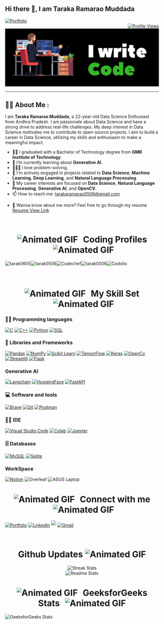 ## Hi there 👋, I am Taraka Ramarao Muddada

<div align="left">
  <a href="https://tarakaramaraomuddada.vercel.app/" target="_blank">
    <img src="https://img.shields.io/badge/Portfolio-255E63?style=for-the-badge&logo=About.me&logoColor=white" alt="Portfolio" />
  </a>
</div>


<div align="right">
  <a href="https://visitcount.itsvg.in">
    <!--     <img src="https://visitcount.itsvg.in/api?id=tarak0506&label=Profile%20Views&color=0&icon=0&pretty=true" alt="Profile Views" /> -->
    <img src="https://komarev.com/ghpvc/?username=tarak0506&style=flat-square" alt="Profile Views" alt="Profile Views"/>
  </a>
</div>


<div align="left">
 <img src ="image.jpg">
</div>

---

## 👨‍💻 About Me :

I am **Taraka Ramarao Muddada**, a 22-year-old Data Science Enthusiast from Andhra Pradesh. I am passionate about Data Science and have a strong drive to address real-life challenges. My deep interest in Data Science motivates me to contribute to open-source projects. I aim to build a career in Data Science, utilizing my skills and enthusiasm to make a meaningful impact.

- 👨‍💻 I graduated with a Bachelor of Technology degree from **GMR Institute of Technology**.
- 🌱 I’m currently learning about **Generative AI**.
- 👨🏻‍💻 I love problem-solving.
- 🤝 I'm actively engaged in projects related to **Data Science**, **Machine Learning**, **Deep Learning**, and **Natural Language Processing**.
- 🔭 My career interests are focused on **Data Science**, **Natural Language Processing**, **Generative AI**, and **OpenCV**.
- 📫 How to reach me: [tarakaramarao0506@gmail.com](mailto:tarakaramarao0506@gmail.com)
- <p dir="auto">📄 Wanna know about me more? Feel free to go through my resume <a href="https://drive.google.com/file/d/1ZzVM9M8umSM3g2_eDOq7JTAEgbiGuF9R/view?usp=sharing" rel="nofollow">Resume View Link</a></p>
   

<br>

 <!--    <div align = "left" >
  <h1 align = "center" >  <b> <img src="https://media.giphy.com/media/2Ygy0khwewLgMSYM0t/giphy.gif" height="30px" width-"30px"> Coding Profiles <b> <img src="https://media.giphy.com/media/2Ygy0khwewLgMSYM0t/giphy.gif" height="30px" width-"30px">  </h1> -->

   <h1 align="center">
  <b>
    <img src="https://media.giphy.com/media/2Ygy0khwewLgMSYM0t/giphy.gif" height="30px" width="30px" alt="Animated GIF" style="margin-right: 10px;"> 
    Coding Profiles
    <img src="https://media.giphy.com/media/2Ygy0khwewLgMSYM0t/giphy.gif" height="30px" width="30px" alt="Animated GIF" style="margin-left: 10px;">
  </b>
</h1>

   <a href="https://leetcode.com/u/tarak0605/" target="blank"><img align="left" src="https://img.shields.io/badge/-LeetCode-FFA116?style=for-the-badge&logo=LeetCode&logoColor=black" alt="tarak0605"/></a>
  <a href="https://www.geeksforgeeks.org/user/tarak0506/" target="blank"><img align="left" src="https://img.shields.io/badge/GeeksforGeeks-298D46?style=for-the-badge&logo=geeksforgeeks&logoColor=white"  alt="tarak0506"/></a>
  <a href="https://www.codechef.com/users/cse_c3" target="blank"><img align="left" src="https://img.shields.io/badge/-CodeChef-5B4638?style=for-the-badge&logo=CodeChef&logoColor=white" alt="Codechef"/></a>
  <a href="https://www.hackerrank.com/profile/tarak0506" target="blank"><img align="left" src="https://img.shields.io/badge/-Hackerrank-2EC866?style=for-the-badge&logo=HackerRank&logoColor=white"  alt="tarak0506"/></a>
   <a href="https://codolio.com/profile/tarak0506" target="blank"><img align="left" src="https://img.shields.io/badge/Codolio-000000?style=for-the-badge&logo=Codolio&logoColor=white" alt="Codolio"/></a>

   


   
  
</div>
<br>
<br>

<br> 


 <!--     <h1 align="center"> <b> <img src="https://media.giphy.com/media/2Ygy0khwewLgMSYM0t/giphy.gif" height="30px" width-"30px"> My Skill Set
 <img src="https://media.giphy.com/media/2Ygy0khwewLgMSYM0t/giphy.gif" height="30px" width-"30px"> </b> </h1> -->

 <h1 align="center">
  <b>
    <img src="https://media.giphy.com/media/2Ygy0khwewLgMSYM0t/giphy.gif" height="30px" width="30px" alt="Animated GIF" style="margin-right: 10px;"> 
    My Skill Set
    <img src="https://media.giphy.com/media/2Ygy0khwewLgMSYM0t/giphy.gif" height="30px" width="30px" alt="Animated GIF" style="margin-left: 10px;">
  </b>
</h1>

  
### 👨‍💻 Programming languages
<p>
    <a href="#"><img alt="C"  src="https://img.shields.io/badge/C-00599C?style=for-the-badge&logo=c&logoColor=white" height="30px" width-"30px"></a>
    <a href="#"><img alt="C++" src="https://img.shields.io/badge/C%2B%2B-00599C?style=for-the-badge&logo=c%2B%2B&logoColor=white" height="30px" width-"30px"></a> 
    <a href="#"><img alt="Python" src="https://img.shields.io/badge/Python-FFD43B?style=for-the-badge&logo=python&logoColor=blue" height="30px" width-"30px"></a>
<!--     <a href="#"><img alt="Python" src="https://img.shields.io/badge/python%20-%2314354C.svg?&style=for-the-badge&logo=python&logoColor=white"></a> -->
<!--     <a href="#"><img alt="Java" src="https://img.shields.io/badge/Java-ED8B00?style=for-the-badge&logo=java&logoColor=white"></a> -->
    <a href="#"><img alt="SQL" src="https://img.shields.io/badge/sql%20-%2314354C.svg?&style=for-the-badge&logo=sql&logoColor=white" height="30px" width-"30px"></a> 
</p>              
                
                
### 🧰 Libraries and Frameworks

<p>
    <a href ="#"><img alt = "Pandas" src= "https://img.shields.io/badge/Pandas-2C2D72?style=for-the-badge&logo=pandas&logoColor=white" height="30px" width-"30px"></a>
    <a href ="#"><img alt = "NumPy" src= "https://img.shields.io/badge/Numpy-777BB4?style=for-the-badge&logo=numpy&logoColor=white" height="30px" width-"30px"></a>
    <a href ="#"><img alt = "Scikit Learn" src = "https://img.shields.io/badge/scikit_learn-F7931E?style=for-the-badge&logo=scikit-learn&logoColor=white" height="30px" width-"30px"></a>
    <a href ="#"><img alt = "TensorFlow" src= "https://img.shields.io/badge/TensorFlow-FF6F00?style=for-the-badge&logo=TensorFlow&logoColor=white" height="30px" width-"30px"></a>
    <a href ="#"><img alt = "Keras" src= "https://img.shields.io/badge/Keras-D00000?style=for-the-badge&logo=Keras&logoColor=white" height="30px" width-"30px"></a>
    <a href ="#"><img alt = "OpenCv" src= "https://img.shields.io/badge/OpenCV-27338e?style=for-the-badge&logo=OpenCV&logoColor=white" height="30px" width-"30px"></a>
    <a href ="#"><img alt = "Streamlit" src = "https://img.shields.io/badge/Streamlit-FF4B4B?style=for-the-badge&logo=Streamlit&logoColor=white" height="30px" width-"30px"></a>
    <a href ="#"><img alt = "Flask" src = "https://img.shields.io/badge/Flask-000000?style=for-the-badge&logo=flask&logoColor=white" height="30px" width-"30px"></a>
 </p>   

 ### Generative AI 
 <p>
   <a href = "#"><img alt = "Langchain" src = "https://img.shields.io/badge/langchain-1C3C3C?style=for-the-badge&logo=langchain&logoColor=white" height="30px" width-"30px"></a>
   <a href = "#"><img alt = "HuggingFace" src = "https://img.shields.io/badge/-HuggingFace-FDEE21?style=for-the-badge&logo=HuggingFace&logoColor=black" height="30px" width-"30px"></a>
   <a href = "#"><img alt = "FastAPI" src = "https://img.shields.io/badge/fastapi-109989?style=for-the-badge&logo=FASTAPI&logoColor=white" height="30px" width-"30px"></a>
   
 </p>

 ### 💻 Software and tools
 
<p>
    <a href="#"><img alt="Brave" src="https://img.shields.io/badge/Brave-FF1B2D?style=for-the-badge&logo=Brave&logoColor=white" height="30px" width-"30px"></a>
    <a href="#"><img alt="Git" src="https://img.shields.io/badge/GIT-E44C30?style=for-the-badge&logo=git&logoColor=white" height="30px" width-"30px"></a>
<!--     <a href="#"><img alt="Visual Studio Code" src="https://img.shields.io/badge/VSCode-0078D4?style=for-the-badge&logo=visual%20studio%20code&logoColor=white"></a> -->
    <a href="#"><img alt="Postman" src="https://img.shields.io/badge/Postman-FF6C37?style=for-the-badge&logo=Postman&logoColor=white" height="30px" width-"30px"></a>
</p>


### 👨‍💻 IDE 
<p>
  <a href="#"><img alt="Visual Studio Code" src="https://img.shields.io/badge/Visual_Studio_Code-0078D4?style=for-the-badge&logo=visual%20studio%20code&logoColor=white" height="30px" width-"30px"></a>
  <a href="#"><img alt="Colab" src ="https://img.shields.io/badge/Colab-F9AB00?style=for-the-badge&logo=googlecolab&color=525252" height="30px" width-"30px"></a>
  <a href="#"><img alt="Jupyter" src="https://img.shields.io/badge/Jupyter-F37626.svg?&style=for-the-badge&logo=Jupyter&logoColor=white" height="30px" width-"30px"></a>
</p>

    
### 🗄️ Databases
<p>
    <a href="#"><img alt="MySQL" src="https://img.shields.io/badge/MySQL-005C84?style=for-the-badge&logo=mysql&logoColor=white" height="30px" width-"30px"></a>
    <a href="#"><img alt="Sqlite" src ="https://img.shields.io/badge/Sqlite-003B57?style=for-the-badge&logo=sqlite&logoColor=white" height="30px" width-"30px"></a>
</p>

### WorkSpace

  <a href ="https://tarakaramaraomuddada.notion.site/Portfolio-104af5a7165280ad90f1e5eefaa68ff9" target_blank = "_blank"> <img alt = "Notion" src="https://img.shields.io/badge/Notion-000000?style=for-the-badge&logo=notion&logoColor=white" ></a> 
  <a><img alt ="Overleaf" src ="https://img.shields.io/badge/Overleaf-47A141?style=for-the-badge&logo=Overleaf&logoColor=white"></a>
  <a><img alt ="ASUS Laptop" src ="https://img.shields.io/badge/asus%20laptop-000000?style=for-the-badge&logo=asus&logoColor=white"> </a>


<h1 align="center">
  <b>
    <img src="https://media.giphy.com/media/2Ygy0khwewLgMSYM0t/giphy.gif" height="30px" width="30px" alt="Animated GIF" style="margin-right: 10px;"> 
    Connect with me 
    <img src="https://media.giphy.com/media/2Ygy0khwewLgMSYM0t/giphy.gif" height="30px" width="30px" alt="Animated GIF" style="margin-left: 10px;">
  </b>
</h1>

   <p>
    <a href ="https://tarakaramaraomuddada.vercel.app/" target_blank = "_blank"> <img src= "https://img.shields.io/badge/website-000000?style=for-the-badge&logo=About.me&logoColor=white" alt ="Portfolio" height="30px" width-"30px"/></a>
   <a href="http://www.linkedin.com/in/tarak0506/" target="_blank"> <img alt="LinkedIn" src="https://img.shields.io/badge/linkedin-%230077B5.svg?&style=for-the-badge&logo=linkedin&logoColor=white" height="30px" width-"30px"/></a> 
   <a href="https://github.com/TARAK0506/" target="_blank"> <img src="https://img.shields.io/badge/github-%2324292e.svg?&style=for-the-badge&logo=github&logoColor=white" style="margin-bottom: 5px;"  height="30px" width-"30px"/></a>
     <a href="mailto:tarakaramarao0506@gmail.com"> <img src="https://img.shields.io/badge/Gmail-D14836?style=for-the-badge&logo=gmail&logoColor=white" alt="Gmail" height="30px" width-"30px"></a>
  </p>
<br>



<div align="center">
  <h1><b>Github Updates <img src="https://media.giphy.com/media/cj87CxfRtrUifF3Ryk/giphy.gif" width="30px" height="35px" alt="Animated GIF"></b></h1>
  <img src="https://streak-stats.demolab.com/?user=tarak0506&count_private=true&theme=react&border_radius=10" alt="Streak Stats"/><br/>
  <img src="https://github-readme-stats.vercel.app/api?username=tarak0506&show_icons=true&theme=react&rank_icon=github&border_radius=10" alt="Readme Stats" />
</div>



<!--     <h1 align="center">
  <b>
    <img src="https://media.giphy.com/media/2Ygy0khwewLgMSYM0t/giphy.gif" height="30px" width="30px" alt="Animated GIF" style="margin-right: 10px;"> 
    Leetcode stats 
    <img src="https://media.giphy.com/media/2Ygy0khwewLgMSYM0t/giphy.gif" height="30px" width="30px" alt="Animated GIF" style="margin-left: 10px;">
  </b>
</h1>

![LeetCode Stats](https://leetcard.jacoblin.cool/tarak0605?theme=dark&font=Noto%20Sans%20Shavian&ext=contest)  -->

<h1 align="center">
  <b>
    <img src="https://media.giphy.com/media/2Ygy0khwewLgMSYM0t/giphy.gif" height="30px" width="30px" alt="Animated GIF" style="margin-right: 10px;"> 
    GeeksforGeeks Stats 
    <img src="https://media.giphy.com/media/2Ygy0khwewLgMSYM0t/giphy.gif" height="30px" width="30px" alt="Animated GIF" style="margin-left: 10px;">
  </b>
</h1>

![GeeksforGeeks Stats](https://gfgstatscard.vercel.app/tarak0506?theme=dark)

